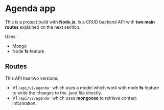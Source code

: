 # Agenda app

This is a project build with **Node.js**. Is a CRUD backend API with **two main routes** explained on the next section.

Uses: 
- Mongo
- Node **fs** feature

## Routes
This API has two versions:
- V1 `/api/v1/agenda'` which uses a model which work with node **fs** feature to write the changes to the .json file directly.
- V1 `/api/v2/agenda'` which uses **mongoose** to retrieve contact information.
